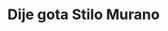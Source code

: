 ---
title: Dije gota Stilo Murano
date: 
draft: false

# descripcion
description : Dije simil murano y plata 925

materials: 

color: 

dimensions: 

code: 02-19-0708

type: "Dijes"

categories: []

price: $1.645,00

price_eftvo: $1.400,00

# Images
# first image will be shown in the product page
images:
  # - image: "images/path_to_image"
  # La ubicacion de las imagenes es imagenes/Dijes/Dijes.Cristal/02-19-0708-dije-gota-stilo-murano
  - image: "./images/dijes/cristal/02-19-0708-dije-gota-stilo-murano_a.jpg"
---